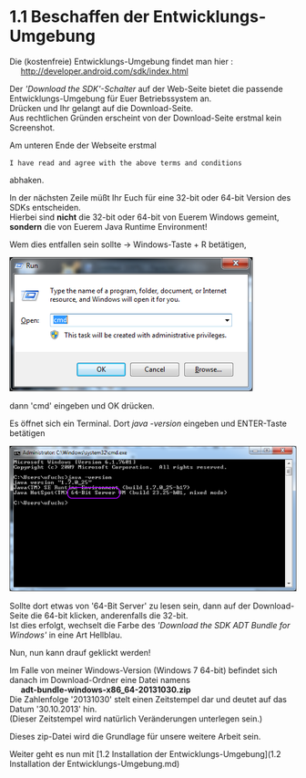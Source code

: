 # 1.1 Beschaffen der Entwicklungs-Umgebung

Die (kostenfreie) Entwicklungs-Umgebung findet man hier :  
&nbsp;&nbsp;&nbsp;&nbsp;&nbsp;http://developer.android.com/sdk/index.html

Der _'Download the SDK'-Schalter_ auf der Web-Seite bietet die passende Entwicklungs-Umgebung für Euer Betriebssystem an.  
Drücken und Ihr gelangt auf die Download-Seite.  
Aus rechtlichen Gründen erscheint von der Download-Seite erstmal kein Screenshot.  

Am unteren Ende der Webseite erstmal 

    I have read and agree with the above terms and conditions

abhaken.

In der nächsten Zeile müßt Ihr Euch für eine 32-bit oder 64-bit Version des SDKs entscheiden.  
Hierbei sind __nicht__ die 32-bit oder 64-bit von Euerem Windows gemeint, __sondern__ die von Euerem Java Runtime Environment!  

Wem dies entfallen sein sollte -> Windows-Taste + R betätigen,

![Image](./img/1.1/run-dialog-cmd.png?raw=true)

dann 'cmd' eingeben und OK drücken. 

Es öffnet sich ein Terminal. Dort _java -version_ eingeben und ENTER-Taste betätigen

![Image](./img/1.1/console-java-version.png?raw=true)

Sollte dort etwas von '64-Bit Server' zu lesen sein, dann auf der Download-Seite die 64-bit klicken, anderenfalls die 32-bit.  
Ist dies erfolgt, wechselt die Farbe des _'Download the SDK ADT Bundle for Windows'_ in eine Art Hellblau.

Nun, nun kann drauf geklickt werden!

Im Falle von meiner Windows-Version (Windows 7 64-bit)  befindet sich danach im Download-Ordner eine Datei namens  
&nbsp;&nbsp;&nbsp;&nbsp;&nbsp;__adt-bundle-windows-x86_64-20131030.zip__    
Die Zahlenfolge '20131030' stelt einen Zeitstempel dar und deutet auf das Datum '30.10.2013' hin.  
(Dieser Zeitstempel wird natürlich Veränderungen unterlegen sein.)

Dieses zip-Datei wird die Grundlage für unsere weitere Arbeit sein.

Weiter geht es nun mit [1.2 Installation der Entwicklungs-Umgebung](1.2 Installation der Entwicklungs-Umgebung.md)


